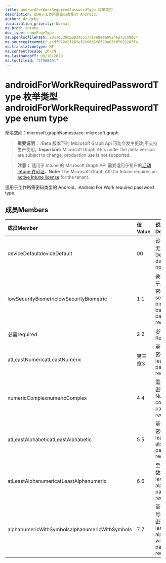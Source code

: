 ```yaml
---
title: androidForWorkRequiredPasswordType 枚举类型
description: 适用于工作所需密码类型的 Android。
author: dougeby
localization_priority: Normal
ms.prod: intune
doc_type: enumPageType
ms.openlocfilehash: 20c7e330d060346557717e9eea0924b275c60d04
ms.sourcegitcommit: acdf972e2f25fef2c6855f6f28a63c0762228ffa
ms.translationtype: MT
ms.contentlocale: zh-CN
ms.lasthandoff: 09/18/2020
ms.locfileid: "47968491"
---
```

# <a name="androidforworkrequiredpasswordtype-enum-type"></a><span data-ttu-id="4b7a2-103">androidForWorkRequiredPasswordType 枚举类型</span><span class="sxs-lookup"><span data-stu-id="4b7a2-103">androidForWorkRequiredPasswordType enum type</span></span>

<span data-ttu-id="4b7a2-104">命名空间：microsoft.graph</span><span class="sxs-lookup"><span data-stu-id="4b7a2-104">Namespace: microsoft.graph</span></span>

> <span data-ttu-id="4b7a2-105">**重要说明：** /Beta 版本下的 Microsoft Graph Api 可能会发生更改;不支持生产使用。</span><span class="sxs-lookup"><span data-stu-id="4b7a2-105">**Important:** Microsoft Graph APIs under the /beta version are subject to change; production use is not supported.</span></span>

> <span data-ttu-id="4b7a2-106">**注意：** 适用于 Intune 的 Microsoft Graph API 需要适用于租户的[活动 Intune 许可证](https://go.microsoft.com/fwlink/?linkid=839381)。</span><span class="sxs-lookup"><span data-stu-id="4b7a2-106">**Note:** The Microsoft Graph API for Intune requires an [active Intune license](https://go.microsoft.com/fwlink/?linkid=839381) for the tenant.</span></span>

<span data-ttu-id="4b7a2-107">适用于工作所需密码类型的 Android。</span><span class="sxs-lookup"><span data-stu-id="4b7a2-107">Android For Work required password type.</span></span>

## <a name="members"></a><span data-ttu-id="4b7a2-108">成员</span><span class="sxs-lookup"><span data-stu-id="4b7a2-108">Members</span></span>
|<span data-ttu-id="4b7a2-109">成员</span><span class="sxs-lookup"><span data-stu-id="4b7a2-109">Member</span></span>|<span data-ttu-id="4b7a2-110">值</span><span class="sxs-lookup"><span data-stu-id="4b7a2-110">Value</span></span>|<span data-ttu-id="4b7a2-111">说明</span><span class="sxs-lookup"><span data-stu-id="4b7a2-111">Description</span></span>|
|:---|:---|:---|
|<span data-ttu-id="4b7a2-112">deviceDefault</span><span class="sxs-lookup"><span data-stu-id="4b7a2-112">deviceDefault</span></span>|<span data-ttu-id="4b7a2-113">0</span><span class="sxs-lookup"><span data-stu-id="4b7a2-113">0</span></span>|<span data-ttu-id="4b7a2-114">设备默认值，无意向。</span><span class="sxs-lookup"><span data-stu-id="4b7a2-114">Device default value, no intent.</span></span>|
|<span data-ttu-id="4b7a2-115">lowSecurityBiometric</span><span class="sxs-lookup"><span data-stu-id="4b7a2-115">lowSecurityBiometric</span></span>|<span data-ttu-id="4b7a2-116">1 </span><span class="sxs-lookup"><span data-stu-id="4b7a2-116">1</span></span>|<span data-ttu-id="4b7a2-117">要求低安全基于生物特征的密码。</span><span class="sxs-lookup"><span data-stu-id="4b7a2-117">Low security biometrics based password required.</span></span>|
|<span data-ttu-id="4b7a2-118">必需</span><span class="sxs-lookup"><span data-stu-id="4b7a2-118">required</span></span>|<span data-ttu-id="4b7a2-119">2 </span><span class="sxs-lookup"><span data-stu-id="4b7a2-119">2</span></span>|<span data-ttu-id="4b7a2-120">必需。</span><span class="sxs-lookup"><span data-stu-id="4b7a2-120">Required.</span></span>|
|<span data-ttu-id="4b7a2-121">atLeastNumeric</span><span class="sxs-lookup"><span data-stu-id="4b7a2-121">atLeastNumeric</span></span>|<span data-ttu-id="4b7a2-122">第三章</span><span class="sxs-lookup"><span data-stu-id="4b7a2-122">3</span></span>|<span data-ttu-id="4b7a2-123">至少需要数字密码。</span><span class="sxs-lookup"><span data-stu-id="4b7a2-123">At least numeric password required.</span></span>|
|<span data-ttu-id="4b7a2-124">numericComplex</span><span class="sxs-lookup"><span data-stu-id="4b7a2-124">numericComplex</span></span>|<span data-ttu-id="4b7a2-125">4 </span><span class="sxs-lookup"><span data-stu-id="4b7a2-125">4</span></span>|<span data-ttu-id="4b7a2-126">需要数字复杂密码。</span><span class="sxs-lookup"><span data-stu-id="4b7a2-126">Numeric complex password required.</span></span>|
|<span data-ttu-id="4b7a2-127">atLeastAlphabetic</span><span class="sxs-lookup"><span data-stu-id="4b7a2-127">atLeastAlphabetic</span></span>|<span data-ttu-id="4b7a2-128">5 </span><span class="sxs-lookup"><span data-stu-id="4b7a2-128">5</span></span>|<span data-ttu-id="4b7a2-129">至少需要字母密码。</span><span class="sxs-lookup"><span data-stu-id="4b7a2-129">At least alphabetic password required.</span></span>|
|<span data-ttu-id="4b7a2-130">atLeastAlphanumeric</span><span class="sxs-lookup"><span data-stu-id="4b7a2-130">atLeastAlphanumeric</span></span>|<span data-ttu-id="4b7a2-131">6 </span><span class="sxs-lookup"><span data-stu-id="4b7a2-131">6</span></span>|<span data-ttu-id="4b7a2-132">至少需要字母数字密码。</span><span class="sxs-lookup"><span data-stu-id="4b7a2-132">At least alphanumeric password required.</span></span>|
|<span data-ttu-id="4b7a2-133">alphanumericWithSymbols</span><span class="sxs-lookup"><span data-stu-id="4b7a2-133">alphanumericWithSymbols</span></span>|<span data-ttu-id="4b7a2-134">7 </span><span class="sxs-lookup"><span data-stu-id="4b7a2-134">7</span></span>|<span data-ttu-id="4b7a2-135">至少需要带符号的字母数字密码。</span><span class="sxs-lookup"><span data-stu-id="4b7a2-135">At least alphanumeric with symbols password required.</span></span>|






